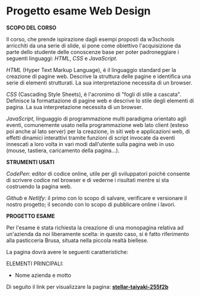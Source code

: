 # Progetto esame Web Design
**SCOPO DEL CORSO**

Il corso, che prende ispirazione dagli esempi proposti da w3schools arricchiti da una serie di slide, si pone come obiettivo l'acquisizione da parte dello studente delle conoscenze base per poter padroneggiare i seguenti linguaggi: _HTML_, _CSS_ e _JavaScript_.  

_HTML_ (Hyper Text Markup Language), è il linguaggio standard per la creazione di pagine web. Descrive la struttura delle pagine e identifica una serie di elementi strutturati. La sua interpretazione necessita di un browser.

_CSS_ (Cascading Style Sheets), è l'acronimo di "fogli di stile a cascata". Definisce la formattazione di pagine web e descrive lo stile degli elementi di pagina. La sua interpretazione necessita di un browser.

_JavaScript_, linguaggio di programmazione multi paradigma orientato agli eventi, comunemente usato nella programmazione web lato client (esteso poi anche al lato server) per la creazione, in siti web e applicazioni web, di effetti dinamici interattivi tramite funzioni di script invocate da eventi innescati a loro volta in vari modi dall'utente sulla pagina web in uso (mouse, tastiera, caricamento della pagina...). 

**STRUMENTI USATI**

_CodePen_: editor di codice online, utile per gli sviluppatori poichè consente di scrivere codice nel browser e di vederne i risultati mentre si sta costruendo la pagina web.

_Github_ e _Netlify_: il primo con lo scopo di salvare, verificare e versionare il nostro progetto; il secondo con lo scopo di pubblicare online i lavori.

**PROGETTO ESAME**

Per l'esame è stata richiesta la creazione di una monopagina relativa ad un'azienda da noi liberamente scelta: in questo caso, si è fatto riferimento alla pasticceria Brusa, situata nella piccola realtà biellese.

La pagina dovrà avere le seguenti caratteristiche:

ELEMENTI PRINCIPALI: 
* Nome azienda e motto


Di seguito il link per visualizzare la pagina: [****stellar-taiyaki-255f2b****](https://stellar-taiyaki-255f2b.netlify.app/)

